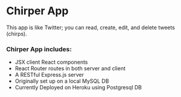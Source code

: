 # Chirper App

This app is like Twitter; you can read, create, edit, and delete tweets (chirps).  
### Chirper App includes:

* JSX client React components
* React Router routes in both server and client
* A RESTful Express.js server
* Originally set up on a local MySQL DB
* Currently Deployed on Heroku using Postgresql DB
